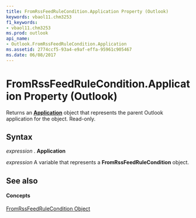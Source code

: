 ```yaml
---
title: FromRssFeedRuleCondition.Application Property (Outlook)
keywords: vbaol11.chm3253
f1_keywords:
- vbaol11.chm3253
ms.prod: outlook
api_name:
- Outlook.FromRssFeedRuleCondition.Application
ms.assetid: 2774ccf5-93a4-e9af-effa-95961c905467
ms.date: 06/08/2017
---
```



# FromRssFeedRuleCondition.Application Property (Outlook)

Returns an  **[Application](application-object-outlook.md)** object that represents the parent Outlook application for the object. Read-only.


## Syntax

 _expression_ . **Application**

 _expression_ A variable that represents a **FromRssFeedRuleCondition** object.


## See also


#### Concepts


[FromRssFeedRuleCondition Object](fromrssfeedrulecondition-object-outlook.md)

